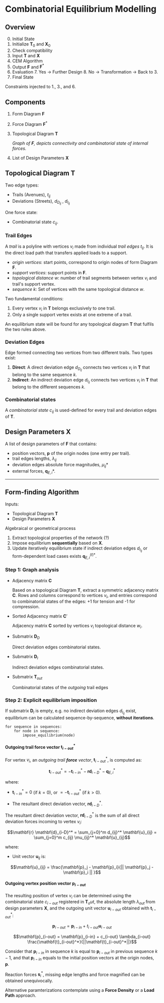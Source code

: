 # Combinatorial Equilibrium Modelling

## Overview
0. Initial State
1. Initialize $\mathbf{T}_0$ and $\mathbf{X}_0$
2. Check compatibility
3. Input $\mathbf{T}$ and $\mathbf{X}$
4. CEM Algorithm
5. Output $\mathbf{F}$ and $\mathbf{F}^*$
6. Evaluation
	7. Yes -> Further Design
	8. No -> Transformation -> Back to 3.
9. Final State

Constraints injected to 1., 3., and 6.

## Components

1. Form Diagram $\mathbf{F}$
2. Force Diagram $\mathbf{F}^*$
3. Topological Diagram $\mathbf{T}$

	_Graph of $\mathbf{F}$, depicts connectivity and combinatorial state of internal forces._
4. List of Design Parameters $\mathbf{X}$

## Topological Diagram $\mathbf{T}$

Two edge types:
- Trails (Avenues), $t_{ij}$
- Deviations (Streets), $d_{D_{ij}}$ , $d_{I_{ij}}$ 

One force state:
- Combinatorial state $c_{ij}$.

### Trail Edges
A _trail_ is a polyline with vertices $v_i$ made from individual _trail edges_ $t_{ij}$. It is the direct load path that transfers applied loads to a support.

- _origin vertices_: start points, correspond to origin nodes of form Diagram $\mathbf{F}$.
- _support vertices_: support points in $\mathbf{F}$.
- _topological distance_ $w$: number of trail segments between vertex $v_i$ and trail's support vertex. 
- _sequence_ $k$: Set of vertices with the same topological distance $w$. 

Two fundamental conditions:
1. Every vertex $v_i$ in $\mathbf{T}$ belongs exclusively to one trail.
2. Only a single support vertex exists at one extreme of a trail.

An equilibrium state will be found for any topological diagram $\mathbf{T}$ that fulfils the two rules above.

### Deviation Edges

Edge formed connecting two vertices from two different trails. Two types exist:

1. **Direct**: A direct deviation edge $d_{D_{ij}}$ connects two vertices $v_i$ in $\mathbf{T}$ that belong to the same sequence $k$.
2. **Indirect**: An indirect deviation edge $d_{I_{ij}}$ connects two vertices $v_i$ in $\mathbf{T}$ that belong to the different sequences $k$.

### Combinatorial states

A _combinatorial state_ $c_{ij}$ is used-defined for every trail and deviation edges of $\mathbf{T}$.


## Design Parameters $\mathbf{X}$

A list of design parameters of $\mathbf{F}$ that contains:
- position vectors, $\mathbf{p}$ of the origin nodes (one entry per trail).
- trail edges lengths, $\lambda_{ij}$
- deviation edges absolute force magnitudes, $\mu_{ij}*$
- external forces, $\mathbf{q}_{E, i}*$.

--- 

## Form-finding Algorithm

Inputs: 
-  Topological Diagram $\mathbf{T}$
- Design Parameters $\mathbf{X}$

Algebraical or geometrical process
1. Extract topological properties of the network (?)
2. Impose equilibrium **sequentially** based on $\mathbf{X}$.
3. Update iteratively equilibrium state if indirect deviation edges $d_{I_{ij}}$ or form-dependent load cases exists $\mathbf{q}_{E, i}^{(t)*}$.


### Step 1: Graph analysis

- Adjacency matrix $\mathbf{C}$

	Based on a topological Diagram $\mathbf{T}$, extract a symmetric adjacency matrix $\mathbf{C}$. Rows and columns correspond to vertices $v_i$, and entries correspond to combinatorial states of the edges: +1 for tension and -1 for compression.

- Sorted Adjacency matrix $\mathbf{C}'$

	Adjacency matrix $\mathbf{C}$ sorted by vertices $v_i$ topological distance $w_i$.
	
- Submatrix $\mathbf{D}_D$

	Direct deviation edges combinatorial states.

- Submatrix $\mathbf{D}_I$

	Indirect deviation edges combinatorial states.
	
- Submatrix $\mathbf{T}_{out}$

	Combinatorial states of the **outgoing*‌* trail edges
	
	
### Step 2: Explicit equilibrium imposition

If submatrix $\mathbf{D}_I$ is empty, e.g. no indirect deviation edges $d_{I_{ij}}$ exist, equilibrium can be calculated sequence-by-sequence, **without iterations**.

```
for sequence in sequences:
	for node in sequence:
		impose_equilibrium(node)
```


#### Outgoing trail **force** vector $\mathbf{t}_{i-out}^*$

For vertex $v_i$, an _outgoing trail **force** vector_, $\mathbf{t}_{i-out}^*$, is computed as:

$$\mathbf{t}_{i-out}^* = -\mathbf{t}_{i-in}^* -\mathbf{r} \mathbf{d}_{i-D}^* - \mathbf{q}_{E, i}^*$$

where:

- $\mathbf{t}_{i-in}^* = 0$ (if $k = 0$), or $= -\mathbf{t}_{i-out}^*$ (if $k > 0$).

- The resultant direct deviation vector, $\mathbf{r} \mathbf{d}_{i-D}^*$.


The resultant direct deviation vector, $\mathbf{r} \mathbf{d}_{i-D}^*$ is the sum of all direct deviation forces incoming to vertex $v_i$:

$$\mathbf{r} \mathbf{d}_{i-D}^* = \sum_{j=0}^m d_{ij}^* \mathbf{u}_{ij} = \sum_{j=0}^m c_{ij} \mu_{ij}^* \mathbf{u}_{ij}$$ 

where:

- Unit vector $\mathbf{u}_{ij}$ is:

$$\mathbf{u}_{ij} = \frac{\mathbf{p}_j - \mathbf{p}_i}{|| \mathbf{p}_j - \mathbf{p}_i || }$$


#### Outgoing vertex **position** vector $\mathbf{p}_{i-out}$

The resulting position of vertex $v_i$ can be determined using the combinatorial state $c_{i-out}$ registered in $\mathbf{T}_out$, the absolute length $\lambda_{out}$ from design parameters $\mathbf{X}$, and the outgoing unit vector $\mathbf{u}_{i-out}$ obtained with $\mathbf{t}_{i-out}^*$:

$$\mathbf{p}_{i-out} = \mathbf{p}_{i-in} + t_{i-out} \mathbf{u}_{i-out}$$ 

$$\mathbf{p}_{i-out} = \mathbf{p}_{i-in} + c_{i-out} \lambda_{i-out} \frac{\mathbf{t}_{i-out}^*}{||\mathbf{t}_{i-out}^*||}$$

Consider that $\mathbf{p}_{i-in}$ in sequence $k$ is equal to $\mathbf{p}_{i-out}$ in previous sequence $k-1$, and that $\mathbf{p}_{i-in}$ equals to the initial position vectors at the origin nodes,  $\mathbf{p}$.

Reaction forces $\mathbf{s}_i^*$, missing edge lengths and force magnified can be obtained unequivocally.


Alternative paramterizations contemplate using a **Force Density** or a **Load Path** approach.


	








